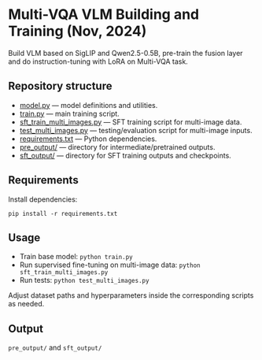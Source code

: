 # Multi-VQA VLM Building and Training (Nov, 2024)

Build VLM based on SigLIP and Qwen2.5-0.5B, pre-train the fusion layer and do instruction-tuning with LoRA on Multi-VQA task.

## Repository structure

- [model.py](model.py) — model definitions and utilities.
- [train.py](train.py) — main training script.
- [sft_train_multi_images.py](sft_train_multi_images.py) — SFT training script for multi-image data.
- [test_multi_images.py](test_multi_images.py) — testing/evaluation script for multi-image inputs.
- [requirements.txt](requirements.txt) — Python dependencies.
- [pre_output/](pre_output/) — directory for intermediate/pretrained outputs.
- [sft_output/](sft_output/) — directory for SFT training outputs and checkpoints.

## Requirements

Install dependencies:

```
pip install -r requirements.txt
```

## Usage

- Train base model: ```python train.py```
- Run supervised fine-tuning on multi-image data: ```python sft_train_multi_images.py```
- Run tests: ```python test_multi_images.py```

Adjust dataset paths and hyperparameters inside the corresponding scripts as needed.


## Output
`pre_output/` and `sft_output/`
